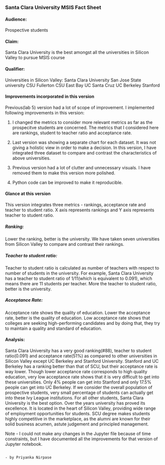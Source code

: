 ### Santa Clara University MSIS Fact Sheet

#### Audience: 
Prospective students 

#### Claim: 
Santa Clara University is the best amongst all the universities in Silicon Valley to pursue MSIS course

#### Qualifier:
Universities in Silicon Valley:
Santa Clara University
San Jose State university
CSU Fullerton
CSU East Bay
UC Santa Cruz
UC Berkeley
Stanford


#### Improvements incorporated in this version
Previous(lab 5) version had a lot of scope of improvement. I implemented following improvements in this version:
1. I changed the metrics to consider more relevant metrics as far as the prospecitve students are concerned. 
The metrics that I considered here are rankings, student to teacher ratio and acceptance rate.

2. Last version was showing a separate chart for each dataset. It was not giving a holistic view in order to make a decision.
In this version, I have integrated three dataset to compare and contrast the characteristics of above universities.

3. Previous version had a lot of clutter and unnecessary visuals. I have removed them to make this version more polished.

4. Python code can be improved to make it reproducible.

#### Glance at this version

This version integrates three metrics - rankings, acceptance rate and teacher to student ratio. 
X axis represents rankings and Y axis represents teacher to student ratio. 

##### Ranking: 
Lower the ranking, better is the university. We have taken seven universities from Silicon Valley to compare and contrast their rankings.

##### Teacher to student ratio:
Teacher to student ratio is calculated as number of teachers with respect to number of students in the university.
For example, Santa Clara University has a teacher to student ratio of 1/11(which is equivalent to 0.091), which means there are 11 students per teacher. 
More the teacher to student ratio, better is the university.

##### Acceptance Rate:
Acceptance rate shows the quality of education. Lower the acceptance rate, better is the quality of education. Low acceptance rate shows that colleges are seeking high-performing candidates and by doing that, they try to maintain a quality and standard of education. 

#### Analysis:
Santa Clara University has a very good ranking(#88), teacher to student ratio(0.091) and acceptance rate(51%) as compared to other universities in Silicon Valley except UC Berkeley and Stanford University. Stanford and UC Berkeley has a ranking better than that of SCU, but their acceptance rate is way lower. Though lower acceptance rate corresponds to high quality education, very low acceptance rate shows that it is very difficult to get into these universities. Only 4% people can get into Stanford and only 17.5% people can get into UC Berkeley. If we consider the overall population of prospective students, very small percentage of students can actually get into these Ivy League institutions. For all other students, Santa Clara University is the best option. Over the years university has proved its excellence. It is located in the heart of Silicon Valley, providing wide range of employment opportunities for students. SCU degree makes students highly competitive in the marketplace, as the alumni are known for their solid business acumen, astute judgement and principled management.

Note - I could not make any changes in the Jupyter file because of time constraints, but I have documented all the improvements for that version of Jupyter notebook.


                                                                                    - by Priyanka Nirpase





